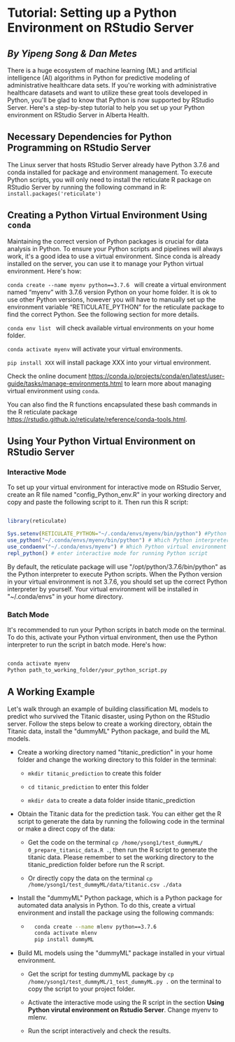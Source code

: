 # Tutorial: Setting up a Python Environment on RStudio Server

## _By Yipeng Song & Dan Metes_

There is a huge ecosystem of machine learning (ML) and artificial intelligence (AI) algorithms in Python for predictive modeling of administrative healthcare data sets. If you're working with administrative healthcare datasets and want to utilize these great tools developed in Python, you'll be glad to know that Python is now supported by RStudio Server. Here's a step-by-step tutorial to help you set up your Python environment on RStudio Server in Alberta Health.

## Necessary Dependencies for Python Programming on RStudio Server

The Linux server that hosts RStudio Server already have Python 3.7.6 and conda installed for package and environment management. To execute Python scripts, you will only need to install the reticulate R package on RStudio Server by running the following command in R: ```install.packages('reticulate')```

## Creating a Python Virtual Environment Using `conda`

Maintaining the correct version of Python packages is crucial for data analysis in Python. To ensure your Python scripts and pipelines will always work, it's a good idea to use a virtual environment. Since conda is already installed on the server, you can use it to manage your Python virtual environment. Here's how:

```conda create --name myenv python==3.7.6 ``` will create a virtual environment named “myenv” with 3.7.6 version Python on your home folder. It is ok to use other Python versions, however you will have to manually set up the environment variable “RETICULATE_PYTHON” for the reticulate package to find the correct Python. See the following section for more details. 

```conda env list ``` will check available virtual environments on your home folder.

```conda activate myenv``` will activate your virtual environments.

```pip install XXX``` will install package XXX into your virtual environment.

Check the online document https://conda.io/projects/conda/en/latest/user-guide/tasks/manage-environments.html to learn more about managing virtual environment using ```conda```.

You can also find the R functions encapsulated these bash commands in the R reticulate package https://rstudio.github.io/reticulate/reference/conda-tools.html.

## Using Your Python Virtual Environment on RStudio Server

### Interactive Mode

To set up your virtual environment for interactive mode on RStudio Server, create an R file named "config_Python_env.R" in your working directory and copy and paste the following script to it. Then run this R script:
```r

library(reticulate)

Sys.setenv(RETICULATE_PYTHON="~/.conda/envs/myenv/bin/python") #Python
use_python("~/.conda/envs/myenv/bin/python") # Which Python interpreter
use_condaenv("~/.conda/envs/myenv") # Which Python virtual environment
repl_python() # enter interactive mode for running Python script

```

By default, the reticulate package will use "/opt/python/3.7.6/bin/python" as the Python interpreter to execute Python scripts. When the Python version in your virtual environment is not 3.7.6, you should set up the correct Python interpreter by yourself. Your virtual environment will be installed in "~/.conda/envs" in your home directory.

### Batch Mode

It's recommended to run your Python scripts in batch mode on the terminal. To do this, activate your Python virtual environment, then use the Python interpreter to run the script in batch mode. Here's how:

```sh

conda activate myenv 
Python path_to_working_folder/your_python_script.py

```

## A Working Example 
Let's walk through an example of building classification ML models to predict who survived the Titanic disaster, using Python on the RStudio server. Follow the steps below to create a working directory, obtain the Titanic data, install the "dummyML" Python package, and build the ML models.

* Create a working directory named "titanic_prediction" in your home folder and change the working directory to this folder in the terminal:

    * ```mkdir titanic_prediction``` to create this folder

    * ```cd titanic_prediction``` to enter this folder 

    * ```mkdir data``` to create a data folder inside titanic_prediction

* Obtain the Titanic data for the prediction task. You can either get the R script to generate the data by running the following code in the terminal or make a direct copy of the data:

    * Get the code on the terminal ```cp /home/ysong1/test_dummyML/ 0_prepare_titanic_data.R .```, then run the R script to generate the titanic data. Please remember to set the working directory to the titanic_prediction folder before run the R script. 

    * Or directly copy the data on the terminal ```cp /home/ysong1/test_dummyML/data/titanic.csv ./data```

* Install the "dummyML" Python package, which is a Python package for automated data analysis in Python. To do this, create a virtual environment and install the package using the following commands:

    * ```sh
        conda create --name mlenv python==3.7.6
        conda activate mlenv        
        pip install dummyML
      ``` 

* Build ML models using the "dummyML" package installed in your virtual environment.
    * Get the script for testing dummyML package by ```cp /home/ysong1/test_dummyML/1_test_dummyML.py .``` on the terminal to copy the script to your project folder.

    * Activate the interactive mode using the R script in the section **Using Python virutal environment on Rstudio Server**. Change myenv to mlenv.

    * Run the script interactively and check the results.

